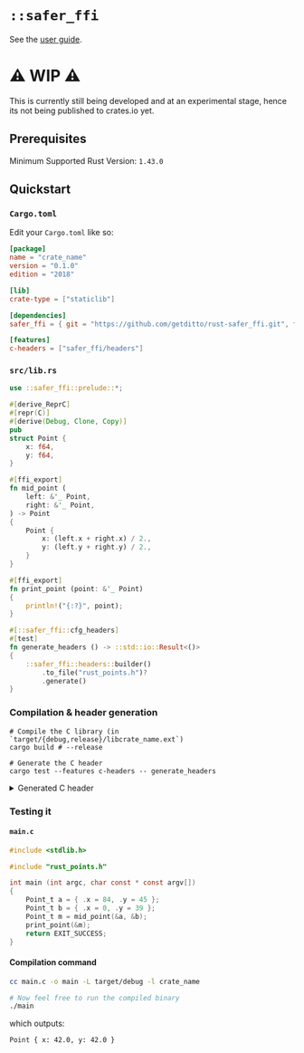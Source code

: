 # `::safer_ffi`

See the [user guide](https://getditto.github.io/safer_ffi).

# ⚠️ WIP ⚠️

This is currently still being developed and at an experimental stage, hence its
not being published to crates.io yet.

## Prerequisites

Minimum Supported Rust Version: `1.43.0`

## Quickstart

### `Cargo.toml`

Edit your `Cargo.toml` like so:

```toml
[package]
name = "crate_name"
version = "0.1.0"
edition = "2018"

[lib]
crate-type = ["staticlib"]

[dependencies]
safer_ffi = { git = "https://github.com/getditto/rust-safer_ffi.git", features = ["proc_macros"] }

[features]
c-headers = ["safer_ffi/headers"]
```

### `src/lib.rs`

```rust
use ::safer_ffi::prelude::*;

#[derive_ReprC]
#[repr(C)]
#[derive(Debug, Clone, Copy)]
pub
struct Point {
    x: f64,
    y: f64,
}

#[ffi_export]
fn mid_point (
    left: &'_ Point,
    right: &'_ Point,
) -> Point
{
    Point {
        x: (left.x + right.x) / 2.,
        y: (left.y + right.y) / 2.,
    }
}

#[ffi_export]
fn print_point (point: &'_ Point)
{
    println!("{:?}", point);
}

#[::safer_ffi::cfg_headers]
#[test]
fn generate_headers () -> ::std::io::Result<()>
{
    ::safer_ffi::headers::builder()
        .to_file("rust_points.h")?
        .generate()
}
```

### Compilation & header generation

```shell
# Compile the C library (in `target/{debug,release}/libcrate_name.ext`)
cargo build # --release

# Generate the C header
cargo test --features c-headers -- generate_headers
```

<details><summary>Generated C header</summary>

```C
/*! \file */
/*******************************************
 *                                         *
 *  File auto-generated by `::safer_ffi`.  *
 *                                         *
 *  Do not manually edit this file.        *
 *                                         *
 *******************************************/

#ifndef __RUST_CRATE_NAME__
#define __RUST_CRATE_NAME__

#ifdef __cplusplus
extern "C" {
#endif

typedef struct {
    double x;

    double y;
} Point_t;

Point_t mid_point (
    Point_t const * left,
    Point_t const * right);

void print_point (
    Point_t const * point);


#ifdef __cplusplus
} /* extern "C" */
#endif

#endif /* __RUST_CRATE_NAME__ */
```

</details>

### Testing it

#### `main.c`

```C
#include <stdlib.h>

#include "rust_points.h"

int main (int argc, char const * const argv[])
{
    Point_t a = { .x = 84, .y = 45 };
    Point_t b = { .x = 0, .y = 39 };
    Point_t m = mid_point(&a, &b);
    print_point(&m);
    return EXIT_SUCCESS;
}
```

#### Compilation command

```bash
cc main.c -o main -L target/debug -l crate_name

# Now feel free to run the compiled binary
./main
```

which outputs:

```text
Point { x: 42.0, y: 42.0 }
```
